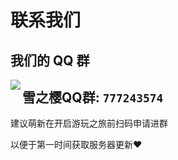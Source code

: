 # 联系我们

## 我们的 QQ 群

<p>
<img src= "https://github.com/Monostar14/wiki/blob/main/docs/%E5%87%86%E5%A4%87%E5%B7%A5%E4%BD%9C/_images/%E5%B1%8F%E5%B9%95%E6%88%AA%E5%9B%BE%202024-06-24%20221149.png" align = "left" />

## 雪之樱QQ群: `777243574`
建议萌新在开启游玩之旅前扫码申请进群

以便于第一时间获取服务器更新❤️




